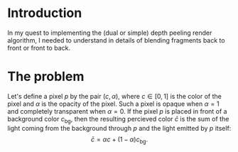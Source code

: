 # Introduction
In my quest to implementing the (dual or simple) depth peeling render
algorithm, I needed to understand in details of blending fragments
back to front or front to back.

# The problem
Let's define a pixel $p$ by the pair $(c, \alpha)$, where $c\in[0,1]$
is the color of the pixel and $\alpha$ is the opacity of the pixel. Such a
pixel is opaque when $\alpha = 1$ and completely transparent when
$\alpha = 0$. If the pixel $p$ is placed in front of a background color
$c_\mathrm{bg}$, then the resulting percieved color $\bar c$ is the sum of the
light coming from the background through $p$ and the light emitted by
$p$ itself:
$$\bar c = \alpha c + (1 - \alpha)c_\mathrm{bg}.$$
